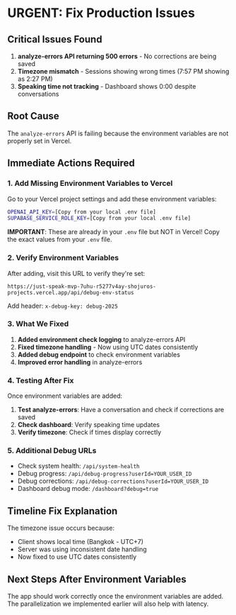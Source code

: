 # URGENT: Fix Production Issues

## Critical Issues Found

1. **analyze-errors API returning 500 errors** - No corrections are being saved
2. **Timezone mismatch** - Sessions showing wrong times (7:57 PM showing as 2:27 PM)
3. **Speaking time not tracking** - Dashboard shows 0:00 despite conversations

## Root Cause

The `analyze-errors` API is failing because the environment variables are not properly set in Vercel.

## Immediate Actions Required

### 1. Add Missing Environment Variables to Vercel

Go to your Vercel project settings and add these environment variables:

```bash
OPENAI_API_KEY=[Copy from your local .env file]
SUPABASE_SERVICE_ROLE_KEY=[Copy from your local .env file]
```

**IMPORTANT**: These are already in your `.env` file but NOT in Vercel! Copy the exact values from your `.env` file.

### 2. Verify Environment Variables

After adding, visit this URL to verify they're set:

```
https://just-speak-mvp-7uhu-r5277v4ay-shojuros-projects.vercel.app/api/debug-env-status
```

Add header: `x-debug-key: debug-2025`

### 3. What We Fixed

1. **Added environment check logging** to analyze-errors API
2. **Fixed timezone handling** - Now using UTC dates consistently
3. **Added debug endpoint** to check environment variables
4. **Improved error handling** in analyze-errors

### 4. Testing After Fix

Once environment variables are added:

1. **Test analyze-errors**: Have a conversation and check if corrections are saved
2. **Check dashboard**: Verify speaking time updates
3. **Verify timezone**: Check if times display correctly

### 5. Additional Debug URLs

- Check system health: `/api/system-health`
- Debug progress: `/api/debug-progress?userId=YOUR_USER_ID`
- Debug corrections: `/api/debug-corrections?userId=YOUR_USER_ID`
- Dashboard debug mode: `/dashboard?debug=true`

## Timeline Fix Explanation

The timezone issue occurs because:

- Client shows local time (Bangkok - UTC+7)
- Server was using inconsistent date handling
- Now fixed to use UTC dates consistently

## Next Steps After Environment Variables

The app should work correctly once the environment variables are added. The parallelization we implemented earlier will also help with latency.
